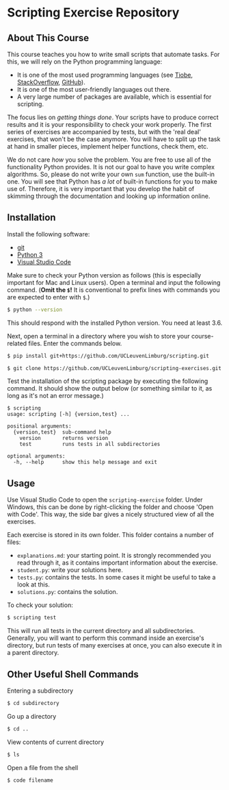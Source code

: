 # Scripting Exercise Repository

## About This Course

This course teaches you how to write small scripts that automate tasks.
For this, we will rely on the Python programming language:

* It is one of the most used programming languages (see [Tiobe](https://www.tiobe.com/tiobe-index/), [StackOverflow](https://insights.stackoverflow.com/survey/2018#most-popular-technologies), [GitHub](https://octoverse.github.com/projects#languages)).
* It is one of the most user-friendly languages out there.
* A very large number of packages are available, which is essential for scripting.

The focus lies on *getting things done*. Your scripts have to produce
correct results and it is your responsibility to check your work properly.
The first series of exercises are accompanied by tests,
but with the 'real deal' exercises, that won't be the case anymore.
You will have to split up the task at hand in smaller pieces,
implement helper functions, check them, etc.

We do not care *how* you solve the problem. You are free
to use all of the functionality Python provides. It is not our
goal to have you write complex algorithms. So, please
do not write your own `sum` function, use the built-in one.
You will see that Python has *a lot* of built-in functions
for you to make use of. Therefore, it is very important
that you develop the habit of skimming through the documentation
and looking up information online.

## Installation

Install the following software:

* [git](https://git-scm.com/)
* [Python 3](https://www.python.org/downloads/)
* [Visual Studio Code](https://code.visualstudio.com/)

Make sure to check your Python version as follows (this is especially
important for Mac and Linux users). Open a terminal and input the following command.
(**Omit the `$`!** It is conventional to prefix
lines with commands you are expected to enter with `$`.)

```bash
$ python --version
```

This should respond with the installed Python version. You need at least 3.6.

Next, open a terminal in a directory where you wish to store your course-related files.
Enter the commands below.

```bash
$ pip install git+https://github.com/UCLeuvenLimburg/scripting.git

$ git clone https://github.com/UCLeuvenLimburg/scripting-exercises.git
```

Test the installation of the scripting package by executing the following command.
It should show the output below (or something similar to it, as long as it's not an error message.)

```
$ scripting
usage: scripting [-h] {version,test} ...

positional arguments:
  {version,test}  sub-command help
    version       returns version
    test          runs tests in all subdirectories

optional arguments:
  -h, --help      show this help message and exit
```


## Usage

Use Visual Studio Code to open the `scripting-exercise` folder. Under Windows, this can be done by right-clicking the folder and choose 'Open with Code'. This way, the side bar gives a nicely structured view of all the exercises.

Each exercise is stored in its own folder. This folder contains a number of files:

* `explanations.md`: your starting point. It is strongly recommended you read through it, as it contains important information about the exercise.
* `student.py`: write your solutions here.
* `tests.py`: contains the tests. In some cases it might be useful to take a look at this.
* `solutions.py`: contains the solution.

To check your solution:

```bash
$ scripting test
```

This will run all tests in the current directory and all subdirectories. Generally, you will want to perform this command inside an exercise's directory, but run tests of many exercises at once, you can also execute it in a parent directory.

## Other Useful Shell Commands

Entering a subdirectory

```bash
$ cd subdirectory
```

Go up a directory

```bash
$ cd ..
```

View contents of current directory

```bash
$ ls
```

Open a file from the shell

```bash
$ code filename
```
